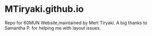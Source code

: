 # MTiryaki.github.io

Repo for 60MUN Website,maintained by Mert Tiryaki.
A big thanks to Samantha P. for helping me with layout issues.
